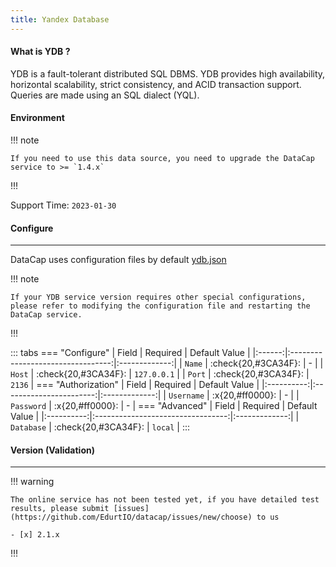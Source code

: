 ```yaml
---
title: Yandex Database
---
```


#### What is YDB ?

YDB is a fault-tolerant distributed SQL DBMS. YDB provides high availability, horizontal scalability, strict consistency, and ACID transaction support. Queries are made using an SQL dialect (YQL).

#### Environment

!!! note

    If you need to use this data source, you need to upgrade the DataCap service to >= `1.4.x`

!!!

Support Time: `2023-01-30`

#### Configure

---

DataCap uses configuration files by default [ydb.json](https://github.com/EdurtIO/datacap/blob/develop/server/src/main/etc/conf/plugins/jdbc/ydb.json)

!!! note

    If your YDB service version requires other special configurations, please refer to modifying the configuration file and restarting the DataCap service.

!!!

::: tabs
    === "Configure"
        | Field  |             Required              | Default Value |
        |:------:|:---------------------------------:|:-------------:|
        | `Name` | :check{20,#3CA34F}:  |       \-       |
        | `Host` | :check{20,#3CA34F}: |  `127.0.0.1`  |
        | `Port` | :check{20,#3CA34F}: |     `2136`    |
    === "Authorization"
        |   Field    |        Required         | Default Value |
        |:----------:|:-----------------------:|:-------------:|
        | `Username` | :x{20,#ff0000}: |       \-       |
        | `Password` | :x{20,#ff0000}: |       \-       |
    === "Advanced"
        |   Field    |             Required              | Default Value |
        |:----------:|:---------------------------------:|:-------------:|
        | `Database` | :check{20,#3CA34F}: |    `local`    |
:::

#### Version (Validation)

---

!!! warning

    The online service has not been tested yet, if you have detailed test results, please submit [issues](https://github.com/EdurtIO/datacap/issues/new/choose) to us

    - [x] 2.1.x

!!!
